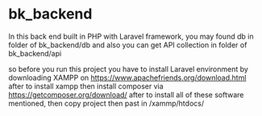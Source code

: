 # bk_backend

In this back end built in PHP with Laravel framework, you may found db in folder of bk_backend/db and also you can get API collection in folder of bk_backend/api

so before you run this project you have to install Laravel environment
by downloading XAMPP on https://www.apachefriends.org/download.html after to install xampp then install composer via https://getcomposer.org/download/
after to install all of these software mentioned, then copy project then past in /xammp/htdocs/
